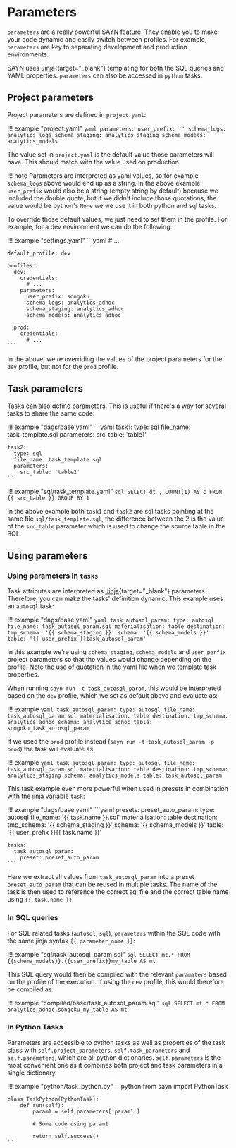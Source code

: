 # Parameters

`parameters` are a really powerful SAYN feature. They enable you to make your code dynamic and easily switch between profiles. For example, `parameters` are key to separating development and production environments.

SAYN uses [Jinja](https://jinja.palletsprojects.com/){target="\_blank"} templating for both the SQL queries and YAML properties. `parameters` can also be accessed in `python` tasks.

## Project parameters

Project parameters are defined in `project.yaml`:

!!! example "project.yaml"
    ```yaml
    parameters:
      user_prefix: ''
      schema_logs: analytics_logs
      schema_staging: analytics_staging
      schema_models: analytics_models
    ```

The value set in `project.yaml` is the default value those parameters will have. This should match
with the value used on production.

!!! note
    Parameters are interpreted as yaml values, so for example `schema_logs` above would end up
    as a string. In the above example `user_prefix` would also be a string (empty string by default)
    because we included the double quote, but if we didn't include those quotations, the value
    would be python's `None` we we use it in both python and sql tasks.

To override those default values, we just need to set them in the profile. For example, for a dev
environment we can do the following:

!!! example "settings.yaml"
    ```yaml
    # ...
    
    default_profile: dev
    
    profiles:
      dev:
        credentials:
          # ...
        parameters:
          user_prefix: songoku_
          schema_logs: analytics_adhoc
          schema_staging: analytics_adhoc
          schema_models: analytics_adhoc

      prod:
        credentials:
          # ...
    ```

In the above, we're overriding the values of the project parameters for the `dev` profile,
but not for the `prod` profile.

## Task parameters

Tasks can also define parameters. This is useful if there's a way for several tasks to share
the same code:

!!! example "dags/base.yaml"
    ```yaml
    task1:
      type: sql
      file_name: task_template.sql
      parameters:
        src_table: 'table1'

    task2:
      type: sql
      file_name: task_template.sql
      parameters:
        src_table: 'table2'
    ```

!!! example "sql/task_template.yaml"
    ```sql
    SELECT dt
         , COUNT(1) AS c
      FROM {{ src_table }}
     GROUP BY 1
    ```

In the above example both `task1` and `task2` are sql tasks pointing at the same file
`sql/task_template.sql`, the difference between the 2 is the value of the `src_table` parameter
which is used to change the source table in the SQL.

## Using parameters

### Using parameters in `tasks`

Task attributes are interpreted as [Jinja](https://jinja.palletsprojects.com/){target="\_blank"}
parameters. Therefore, you can make the tasks' definition dynamic. This example uses an `autosql`
task:

!!! example "dags/base.yaml"
    ```yaml
    task_autosql_param:
      type: autosql
      file_name: task_autosql_param.sql
      materialisation: table
      destination:
        tmp_schema: '{{ schema_staging }}'
        schema: '{{ schema_models }}'
        table: '{{ user_prefix }}task_autosql_param'
    ```

In this example we're using `schema_staging`, `schema_models` and `user_perfix` project parameters
so that the values would change depending on the profile. Note the use of quotation in the yaml file
when we template task properties.

When running `sayn run -t task_autosql_param`, this would be interpreted based on the `dev` profile,
which we set as default above and evaluate as:

!!! example
    ```yaml
    task_autosql_param:
      type: autosql
      file_name: task_autosql_param.sql
      materialisation: table
      destination:
        tmp_schema: analytics_adhoc
        schema: analytics_adhoc
        table: songoku_task_autosql_param
    ```

If we used the `prod` profile instead (`sayn run -t task_autosql_param -p prod`) the task will evaluate as:

!!! example
    ```yaml
    task_autosql_param:
      type: autosql
      file_name: task_autosql_param.sql
      materialisation: table
      destination:
        tmp_schema: analytics_staging
        schema: analytics_models
        table: task_autosql_param
    ```

This task example even more powerful when used in presets in combination with the jinja variable `task`:

!!! example "dags/base.yaml"
    ```yaml
    presets:
      preset_auto_param:
        type: autosql
        file_name: '{{ task.name }}.sql'
        materialisation: table
        destination:
          tmp_schema: '{{ schema_staging }}'
          schema: '{{ schema_models }}'
          table: '{{ user_prefix }}{{ task.name }}'

    tasks:
      task_autosql_param:
        preset: preset_auto_param
    ```

Here we extract all values from `task_autosql_param` into a preset `preset_auto_param` that can be reused
in multiple tasks. The name of the task is then used to reference the correct sql file and the correct
table name using `{{ task.name }}`

### In SQL queries

For SQL related tasks (`autosql`, `sql`), `parameters` within the SQL code with the same jinja syntax
`{{ parameter_name }}`:

!!! example "sql/task_autosql_param.sql"
    ```sql
    SELECT mt.*
      FROM {{schema_models}}.{{user_prefix}}my_table AS mt
    ```

This SQL query would then be compiled with the relevant `paramaters` based on the profile of the execution.
If using the `dev` profile, this would therefore be compiled as:

!!! example "compiled/base/task_autosql_param.sql"
    ```sql
    SELECT mt.*
      FROM analytics_adhoc.songoku_my_table AS mt
    ```

### In Python Tasks

Parameters are accessible to python tasks as well as properties of the task class with
`self.project_parameters`, `self.task_parameters` and `self.parameters`, which are all python dictionaries.
`self.parameters` is the most convenient one as it combines both project and task parameters in a single
dictionary.

!!! example "python/task_python.py"
    ```python
    from sayn import PythonTask

    class TaskPython(PythonTask):
        def run(self):
            param1 = self.parameters['param1']

            # Some code using param1

            return self.success()
    ```
